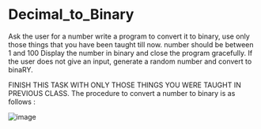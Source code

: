 # Decimal_to_Binary

Ask the user for a number
write a program to convert it to binary, use only those things that you have been taught till now. number should be between 1 and 100
Display the number in binary and close the program gracefully.
If the user does not give an input, generate a random number and convert to binaRY.

FINISH THIS TASK WITH ONLY THOSE THINGS YOU WERE TAUGHT IN PREVIOUS CLASS. The procedure to convert a number to binary is as follows :

![image](https://user-images.githubusercontent.com/43386445/226185554-373e9c25-8072-48d4-8c96-085ccf149884.png)

